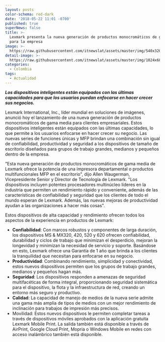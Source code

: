 ```yaml
---
layout: posts
color-schema: red-dark
date: '2018-05-22 11:01 -0700'
published: true
superNews: false
title: >-
  Lexmark presenta la nueva generación de productos monocromáticos de gama media
  para la empresa
image: >-
  https://raw.githubusercontent.com/itnewslat/assets/master/img/540x320/lexmark-impresora-p.jpg
detail-image: >-
  https://raw.githubusercontent.com/itnewslat/assets/master/img/1024x680/lexmark-impresora-g.jpg
categories:
  - Colombia
tags:
  - Actualidad
---
```

_**Los dispositivos inteligentes están equipados con las últimas capacidades para que los usuarios puedan enfocarse en hacer crecer sus negocios.**_

Lexmark International, Inc., líder mundial en soluciones de imágenes, anunció hoy el lanzamiento de una nueva generación de productos monocromáticos de gama media para clientes empresariales. Estos dispositivos inteligentes están equipados con las últimas capacidades, lo que permite a los usuarios enfocarse en hacer crecer su negocio. Las nuevas series de funciones únicas y MFP brindan una combinación sin igual de confiabilidad, productividad y seguridad a los dispositivos de tamaño de escritorio diseñados para grupos de trabajo grandes, medianos y pequeños dentro de la empresa. 

"Esta nueva generación de productos monocromáticos de gama media de Lexmark ofrece la potencia de una impresora departamental o productos multifuncionales MFP en el escritorio", dijo Allen Waugerman, Vicepresidente Senior y Director de Tecnología de Lexmark. "Los dispositivos incluyen potentes procesadores multinúcleo líderes en la industria que permiten un rendimiento rápido y conveniente, además de las características de confiabilidad y seguridad que los clientes de todo el mundo esperan de Lexmark. Además, las nuevas mejoras de productividad ayudan a las organizaciones a hacer más cosas".

Estos dispositivos de alta capacidad y rendimiento ofrecen todos los aspectos de la experiencia en productos de Lexmark:

- **Confiabilidad**: Con marcos robustos y componentes de larga duración, los dispositivos MS & MX320, 420, 520 y 620 ofrecen confiabilidad, durabilidad y ciclos de trabajo que minimizan el desperdicio, mejoran la longevidad y minimizan la necesidad de servicio y soporte. Basándose en esto, Lexmark ofrece una Garantía de 1 año que brinda a los clientes la tranquilidad que necesitan para enfocarse en su negocio.
- **Productividad**: Combinando rendimiento, simplicidad y conectividad, estos nuevos dispositivos permiten que los grupos de trabajo grandes, medianos y pequeños hagan más.
- **Seguridad**: Los dispositivos responden a amenazas de seguridad multifacéticas de forma integral, proporcionando seguridad sistemática para el dispositivo, la flota y la infraestructura de red, creando un entorno más seguro y productivo.
- **Calidad**: La capacidad de manejo de medios de la nueva serie admite una gama más amplia de tipos de medios con un mejor rendimiento de inclinación para trabajos de impresión más precisos.
- Movilidad: Estos nuevos dispositivos le permiten completar tareas a través de dispositivos móviles aprobados con la aplicación gratuita Lexmark Mobile Print. La salida también está disponible a través de AirPrint, Google Cloud Print, Mopria o Windows Mobile en redes con acceso inalámbrico también está disponible.